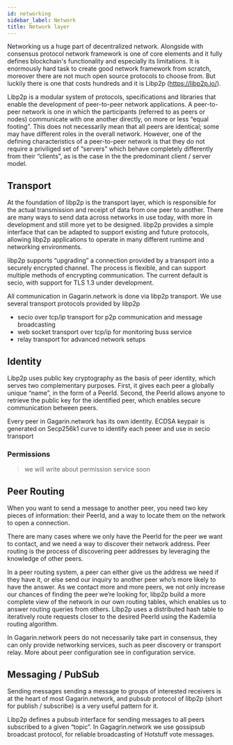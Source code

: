```yaml
---
id: networking
sidebar_label: Network
title: Network layer
---
```


Networking us a huge part of decentralized network. Alongside with consensus protocol network framework is one of core elements and it fully defines blockchain's functionality and especially its limitations.
It is enormously hard task to create good network framework from scratch, moreover there are not much open source protocols to choose from. But luckily there is one that costs hundreds and it is Libp2p (https://libp2p.io/).

Libp2p is a modular system of protocols, specifications and libraries that enable the development of peer-to-peer network applications.
A peer-to-peer network is one in which the participants (referred to as peers or nodes) communicate with one another directly, on more or less “equal footing”. This does not necessarily mean that all peers are identical; some may have different roles in the overall network. However, one of the defining characteristics of a peer-to-peer network is that they do not require a priviliged set of “servers” which behave completely differently from their “clients”, as is the case in the the predominant client / server model.


## Transport
At the foundation of libp2p is the transport layer, which is responsible for the actual transmission and receipt of data from one peer to another. There are many ways to send data across networks in use today, with more in development and still more yet to be designed. 
libp2p provides a simple interface that can be adapted to support existing and future protocols, allowing libp2p applications to operate in many different runtime and networking environments.

libp2p supports “upgrading” a connection provided by a transport into a securely encrypted channel. The process is flexible, and can support multiple methods of encrypting communication. The current default is secio, with support for TLS 1.3 under development.

All communication in Gagarin.network is done via libp2p transport. We use several transport protocols provided by libp2p
 - secio over tcp/ip transport for p2p communication and message broadcasting
 - web socket transport over tcp/ip for monitoring buss service
 - relay transport for advanced network setups 

## Identity
Libp2p uses public key cryptography as the basis of peer identity, which serves two complementary purposes. First, it gives each peer a globally unique “name”, in the form of a PeerId. Second, the PeerId allows anyone to retrieve the public key for the identified peer, which enables secure communication between peers.

Every peer in Gagarin.network has its own identity. ECDSA keypair is generated on Secp256k1 curve to identify each peeer and use in secio transport 

### Permissions
>we will write about permission service soon

## Peer Routing
When you want to send a message to another peer, you need two key pieces of information: their PeerId, and a way to locate them on the network to open a connection.

There are many cases where we only have the PeerId for the peer we want to contact, and we need a way to discover their network address. Peer routing is the process of discovering peer addresses by leveraging the knowledge of other peers.

In a peer routing system, a peer can either give us the address we need if they have it, or else send our inquiry to another peer who’s more likely to have the answer. As we contact more and more peers, we not only increase our chances of finding the peer we’re looking for, libp2p build a more complete view of the network in our own routing tables, which enables us to answer routing queries from others.
Libp2p uses a distributed hash table to iteratively route requests closer to the desired PeerId using the Kademlia routing algorithm.

In Gagarin.network peers do not necessarily take part in consensus, they can only provide networking services, such as peer discovery or transport relay. More about peer configuration see in configuration service.

## Messaging / PubSub
Sending messages sending a message to groups of interested receivers is at the heart of most Gagarin.network, and pubsub protocol of libp2p (short for publish / subscribe) is a very useful pattern for it.

Libp2p defines a pubsub interface for sending messages to all peers subscribed to a given “topic”. In Gagagrin.network we use gossipsub broadcast protocol, for reliable broadcasting of Hotstuff vote messages.